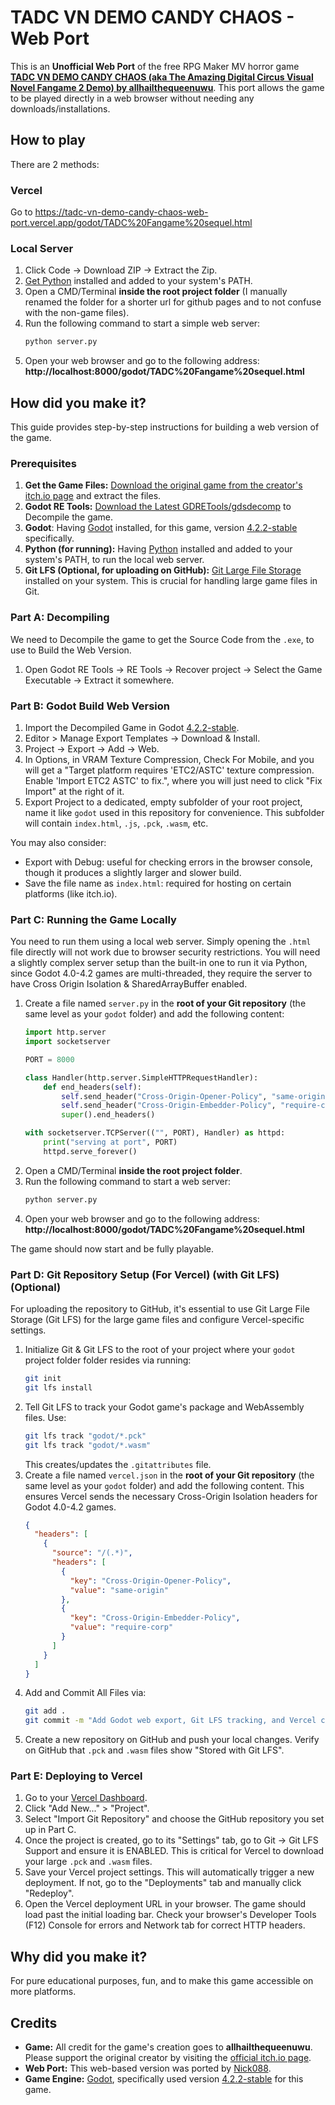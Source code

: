 # TADC VN DEMO CANDY CHAOS - Web Port

This is an **Unofficial Web Port** of the free RPG Maker MV horror game [**TADC VN DEMO CANDY CHAOS (aka The Amazing Digital Circus Visual Novel Fangame 2 Demo) by allhailthequeenuwu**](https://allhailthequeenuwu.itch.io/theamazingdigitalfangame2demo). This port allows the game to be played directly in a web browser without needing any downloads/installations.

## How to play

There are 2 methods:

### Vercel
Go to https://tadc-vn-demo-candy-chaos-web-port.vercel.app/godot/TADC%20Fangame%20sequel.html

### Local Server
1. Click Code -> Download ZIP -> Extract the Zip.
2. [Get Python](https://www.python.org/downloads/) installed and added to your system's PATH.
3. Open a CMD/Terminal **inside the root project folder** (I manually renamed the folder for a shorter url for github pages and to not confuse with the non-game files).
4. Run the following command to start a simple web server:
    ```bash
    python server.py
    ```
5. Open your web browser and go to the following address:
    **http://localhost:8000/godot/TADC%20Fangame%20sequel.html**


## How did you make it?

This guide provides step-by-step instructions for building a web version of the game.

### Prerequisites

1. **Get the Game Files:** [Download the original game from the creator's itch.io page](https://allhailthequeenuwu.itch.io/theamazingdigitalfangame2demo) and extract the files.
2. **Godot RE Tools:** [Download the Latest GDRETools/gdsdecomp](https://github.com/GDRETools/gdsdecomp/releases/latest) to Decompile the game.
3. **Godot**: Having [Godot](https://godotengine.org/download) installed, for this game, version [4.2.2-stable](https://github.com/godotengine/godot-builds/releases/tag/4.2.2-stable) specifically.
4. **Python (for running):** Having [Python](https://www.python.org/downloads/) installed and added to your system's PATH, to run the local web server.
5. **Git LFS (Optional, for uploading on GitHub):** [Git Large File Storage](https://git-lfs.github.com/) installed on your system. This is crucial for handling large game files in Git.


### Part A: Decompiling

We need to Decompile the game to get the Source Code from the `.exe`, to use to Build the Web Version.

1. Open Godot RE Tools -> RE Tools -> Recover project -> Select the Game Executable -> Extract it somewhere.

### Part B: Godot Build Web Version

1. Import the Decompiled Game in Godot [4.2.2-stable](https://github.com/godotengine/godot-builds/releases/tag/4.2.2-stable).
2. Editor > Manage Export Templates -> Download & Install.
3. Project -> Export -> Add -> Web.
4. In Options, in VRAM Texture Compression, Check For Mobile, and you will get a "Target platform requires 'ETC2/ASTC' texture compression. Enable 'Import ETC2 ASTC' to fix.", where you will just need to click "Fix Import" at the right of it.
5. Export Project to a dedicated, empty subfolder of your root project, name it like `godot` used in this repository for convenience. This subfolder will contain `index.html`, `.js`, `.pck`, `.wasm`, etc.

  You may also consider:
  - Export with Debug: useful for checking errors in the browser console, though it produces a slightly larger and slower build.  
  - Save the file name as `index.html`: required for hosting on certain platforms (like itch.io).

### Part C: Running the Game Locally

You need to run them using a local web server. Simply opening the `.html` file directly will not work due to browser security restrictions. You will need a slightly complex server setup than the built-in one to run it via Python, since Godot 4.0-4.2 games are multi-threaded, they require the server to have Cross Origin Isolation & SharedArrayBuffer enabled.

1. Create a file named `server.py` in the **root of your Git repository** (the same level as your `godot` folder) and add the following content:
    ```py
    import http.server
    import socketserver

    PORT = 8000

    class Handler(http.server.SimpleHTTPRequestHandler):
        def end_headers(self):
            self.send_header("Cross-Origin-Opener-Policy", "same-origin")
            self.send_header("Cross-Origin-Embedder-Policy", "require-corp")
            super().end_headers()

    with socketserver.TCPServer(("", PORT), Handler) as httpd:
        print("serving at port", PORT)
        httpd.serve_forever()
    ```
2. Open a CMD/Terminal **inside the root project folder**.
3. Run the following command to start a web server:
    ```bash
    python server.py
    ```
4. Open your web browser and go to the following address:
    **http://localhost:8000/godot/TADC%20Fangame%20sequel.html**

The game should now start and be fully playable.

### Part D: Git Repository Setup (For Vercel) (with Git LFS) (Optional)

For uploading the repository to GitHub, it's essential to use Git Large File Storage (Git LFS) for the large game files and configure Vercel-specific settings.

1. Initialize Git & Git LFS to the root of your project where your `godot` project folder folder resides via running:
    ```bash
    git init
    git lfs install
    ```
2. Tell Git LFS to track your Godot game's package and WebAssembly files. Use:
    ```bash
    git lfs track "godot/*.pck"
    git lfs track "godot/*.wasm"
    ```
    This creates/updates the `.gitattributes` file.
3. Create a file named `vercel.json` in the **root of your Git repository** (the same level as your `godot` folder) and add the following content. This ensures Vercel sends the necessary Cross-Origin Isolation headers for Godot 4.0-4.2 games.
    ```json
    {
      "headers": [
        {
          "source": "/(.*)",
          "headers": [
            {
              "key": "Cross-Origin-Opener-Policy",
              "value": "same-origin"
            },
            {
              "key": "Cross-Origin-Embedder-Policy",
              "value": "require-corp"
            }
          ]
        }
      ]
    }
    ```
4. Add and Commit All Files via:
    ```bash
    git add .
    git commit -m "Add Godot web export, Git LFS tracking, and Vercel config"
    ```
5. Create a new repository on GitHub and push your local changes. Verify on GitHub that `.pck` and `.wasm` files show "Stored with Git LFS".
    
### Part E: Deploying to Vercel
1. Go to your [Vercel Dashboard](https://vercel.com/dashboard).
2. Click "Add New..." > "Project".
3. Select "Import Git Repository" and choose the GitHub repository you set up in Part C.
4. Once the project is created, go to its "Settings" tab, go to Git -> Git LFS Support and ensure it is ENABLED. This is critical for Vercel to download your large `.pck` and `.wasm` files.
5. Save your Vercel project settings. This will automatically trigger a new deployment. If not, go to the "Deployments" tab and manually click "Redeploy".
6. Open the Vercel deployment URL in your browser. The game should load past the initial loading bar. Check your browser's Developer Tools (F12) Console for errors and Network tab for correct HTTP headers.


## Why did you make it?

For pure educational purposes, fun, and to make this game accessible on more platforms.


## Credits

- **Game:** All credit for the game's creation goes to **allhailthequeenuwu**. Please support the original creator by visiting the [official itch.io page](https://allhailthequeenuwu.itch.io/theamazingdigitalfangame2demo).
- **Web Port:** This web-based version was ported by [Nick088](https://linktr.ee/nick088).
- **Game Engine:** [Godot](https://godotengine.org/), specifically used version [4.2.2-stable](https://github.com/godotengine/godot-builds/releases/tag/4.2.2-stable) for this game.